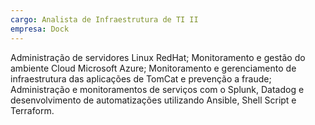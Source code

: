 ```yaml
---
cargo: Analista de Infraestrutura de TI II
empresa: Dock
---
```


Administração de servidores Linux RedHat; Monitoramento e gestão do ambiente Cloud Microsoft Azure; Monitoramento e gerenciamento de infraestrutura das aplicações de TomCat e prevenção a fraude; Administração e monitoramentos de serviços com o Splunk, Datadog e desenvolvimento de automatizações utilizando Ansible, Shell Script e Terraform.
